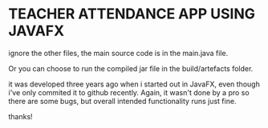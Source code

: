 # TEACHER ATTENDANCE APP USING JAVAFX

ignore the other files, the main source code is in the main.java file. 

Or you can choose to run the compiled jar file in the build/artefacts folder.

it was developed three years ago when i started out in JavaFX, even though i've only commited it to github recently. Again, it wasn't done by a pro so there are some bugs, but overall intended functionality runs just fine.

thanks!
